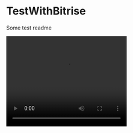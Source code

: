 # TestWithBitrise
Some test readme

<video width="320" height="240" controls>
  <source src="videos/screen_record_1.mp4" type="video/mp4">
  Your browser does not support the video tag.
</video>
